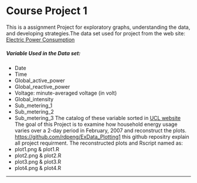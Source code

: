# Course Project 1
This is a assignment Project for exploratory graphs, understanding the data, and developing strategies.The data set used for project from the web site:
[Electric Power Consumption]
##### Variable Used in the Data set:
* Date
* Time
* Global_active_power
* Global_reactive_power
* Voltage: minute-averaged voltage (in volt)
* Global_intensity
* Sub_metering_1
* Sub_metering_2
* Sub_metering_3
      The catalog of these variable sorted in [UCL website]
The goal of this Project is to examine how household energy usage varies over a 2-day period in February, 2007 and reconstruct the plots.
<https://github.com/rdpeng/ExData_Plotting1> this github repositry explain all project requirment.
The reconstructed plots and Rscript named as:
* plot1.png & plot1.R
* plot2.png & plot2.R
* plot3.png & plot3.R
* plot4.png & plot4.R








  
--------------------------------------------------------------------------------------
[Electric Power Consumption]:<https://d396qusza40orc.cloudfront.net/exdata%2Fdata%2Fhousehold_power_consumption.zip>
[UCL website]:<https://archive.ics.uci.edu/ml/datasets/Individual+household+electric+power+consumption >





